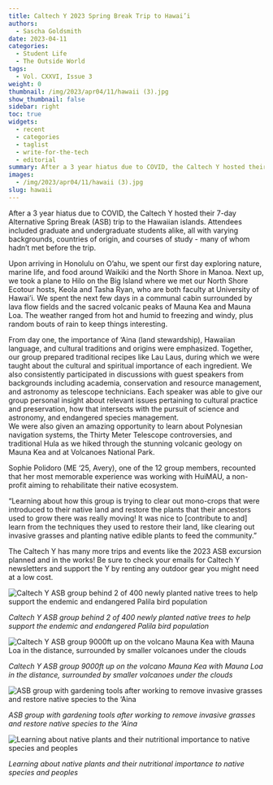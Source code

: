 ```yaml
---
title: Caltech Y 2023 Spring Break Trip to Hawai’i
authors:
  - Sascha Goldsmith
date: 2023-04-11
categories:
  - Student Life
  - The Outside World
tags:
  - Vol. CXXVI, Issue 3
weight: 0
thumbnail: /img/2023/apr04/11/hawaii (3).jpg
show_thumbnail: false
sidebar: right
toc: true
widgets:
  - recent
  - categories
  - taglist
  - write-for-the-tech
  - editorial
summary: After a 3 year hiatus due to COVID, the Caltech Y hosted their 7-day Alternative Spring Break (ASB) trip to the Hawaiian islands. Attendees included graduate and undergraduate students alike, all with varying backgrounds, countries of origin, and courses of study.
images:
  - /img/2023/apr04/11/hawaii (3).jpg
slug: hawaii
---
```


After a 3 year hiatus due to COVID, the Caltech Y hosted their 7-day Alternative Spring Break (ASB) trip to the Hawaiian islands. Attendees included graduate and undergraduate students alike, all with varying backgrounds, countries of origin, and courses of study - many of whom hadn’t met before the trip.

Upon arriving in Honolulu on O’ahu, we spent our first day exploring nature, marine life, and food around Waikiki and the North Shore in Manoa. Next up, we took a plane to Hilo on the Big Island where we met our North Shore Ecotour hosts, Keola and Tasha Ryan, who are both faculty at University of Hawai’i. We spent the next few days in a communal cabin surrounded by lava flow fields and the sacred volcanic peaks of Mauna Kea and Mauna Loa. The weather ranged from hot and humid to freezing and windy, plus random bouts of rain to keep things interesting. 

From day one, the importance of ‘Aina (land stewardship), Hawaiian language, and cultural traditions and origins were emphasized. Together, our group prepared traditional recipes like Lau Laus, during which we were taught about the cultural and spiritual importance of each ingredient. We also consistently participated in discussions with guest speakers from backgrounds including academia, conservation and resource management, and astronomy as telescope technicians. Each speaker was able to give our group personal insight about relevant issues pertaining to cultural practice and preservation, how that intersects with the pursuit of science and astronomy, and endangered species management.  \
	We were also given an amazing opportunity to learn about Polynesian navigation systems, the Thirty Meter Telescope controversies, and traditional Hula as we hiked through the stunning volcanic geology on Mauna Kea and at Volcanoes National Park.  

Sophie Polidoro (ME ‘25, Avery), one of the 12 group members, recounted that her most memorable experience was working with HuiMAU, a non-profit aiming to rehabilitate their native ecosystem. 

“Learning about how this group is trying to clear out mono-crops that were introduced to their native land and restore the plants that their ancestors used to grow there was really moving! It was nice to [contribute to and] learn from the techniques they used to restore their land, like clearing out invasive grasses and planting native edible plants to feed the community.”

The Caltech Y has many more trips and events like the 2023 ASB excursion planned and in the works! Be sure to check your emails for Caltech Y newsletters and support the Y by renting any outdoor gear you might need at a low cost.

![Caltech Y ASB group behind 2 of 400 newly planted native trees to help support the endemic and endangered Palila bird population](/img/2023/apr04/11/hawaii%20(4).jpg)

*Caltech Y ASB group behind 2 of 400 newly planted native trees to help support the endemic and endangered Palila bird population*

![Caltech Y ASB group 9000ft up on the volcano Mauna Kea with Mauna Loa in the distance, surrounded by smaller volcanoes under the clouds](/img/2023/apr04/11/hawaii%20(3).jpg)

*Caltech Y ASB group 9000ft up on the volcano Mauna Kea with Mauna Loa in the distance, surrounded by smaller volcanoes under the clouds*

![ASB group with gardening tools after working to remove invasive grasses and restore native species to the ‘Aina ](/img/2023/apr04/11/hawaii%20(2).jpg)

*ASB group with gardening tools after working to remove invasive grasses and restore native species to the ‘Aina*

![Learning about native plants and their nutritional importance to native species and peoples
](/img/2023/apr04/11/hawaii%20(1).jpg)

*Learning about native plants and their nutritional importance to native species and peoples*
